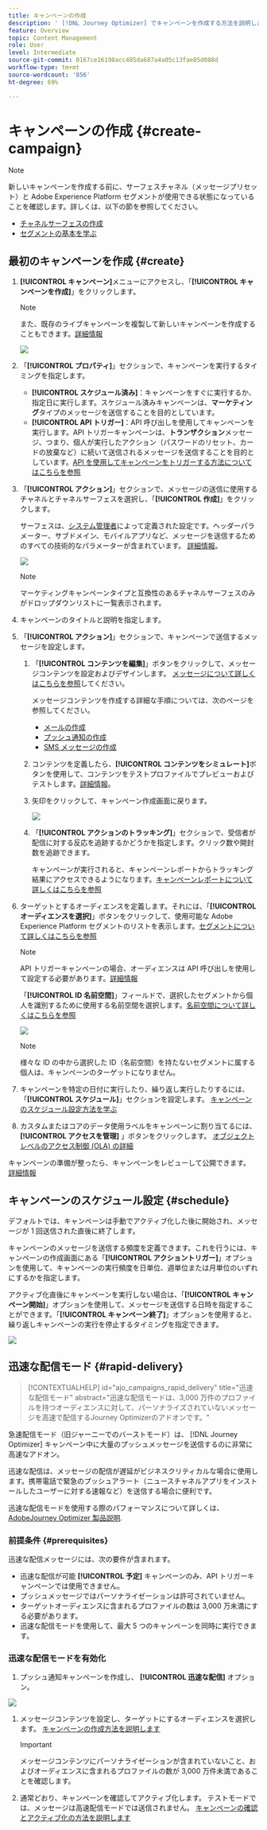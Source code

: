 ```yaml
---
title: キャンペーンの作成
description: ' [!DNL Journey Optimizer] でキャンペーンを作成する方法を説明します'
feature: Overview
topic: Content Management
role: User
level: Intermediate
source-git-commit: 0167ce16198acc485da687a4a05c13fae85d088d
workflow-type: tm+mt
source-wordcount: '856'
ht-degree: 69%

---
```


# キャンペーンの作成 {#create-campaign}

>[!NOTE]
>
>新しいキャンペーンを作成する前に、サーフェスチャネル（メッセージプリセット）と Adobe Experience Platform セグメントが使用できる状態になっていることを確認します。詳しくは、以下の節を参照してください。
>
>* [チャネルサーフェスの作成](../configuration/channel-surfaces.md)
>* [セグメントの基本を学ぶ](../segment/about-segments.md)


## 最初のキャンペーンを作成 {#create}

1. **[!UICONTROL キャンペーン]**&#x200B;メニューにアクセスし、「**[!UICONTROL キャンペーンを作成]**」をクリックします。

   >[!NOTE]
   >
   >また、既存のライブキャンペーンを複製して新しいキャンペーンを作成することもできます。[詳細情報](modify-stop-campaign.md#duplicate)

   ![](assets/create-campaign.png)

1. 「**[!UICONTROL プロパティ]**」セクションで、キャンペーンを実行するタイミングを指定します。

   * **[!UICONTROL スケジュール済み]**：キャンペーンをすぐに実行するか、指定日に実行します。スケジュール済みキャンペーンは、**マーケティング**&#x200B;タイプのメッセージを送信することを目的としています。
   * **[!UICONTROL API トリガー]**：API 呼び出しを使用してキャンペーンを実行します。API トリガーキャンペーンは、**トランザクション**&#x200B;メッセージ、つまり、個人が実行したアクション（パスワードのリセット、カードの放棄など）に続いて送信されるメッセージを送信することを目的としています。[API を使用してキャンペーンをトリガーする方法についてはこちらを参照](api-triggered-campaigns.md)

1. 「**[!UICONTROL アクション]**」セクションで、メッセージの送信に使用するチャネルとチャネルサーフェスを選択し、「**[!UICONTROL 作成]**」をクリックします。

   サーフェスは、[システム管理者](../start/path/administrator.md)によって定義された設定です。ヘッダーパラメーター、サブドメイン、モバイルアプリなど、メッセージを送信するためのすべての技術的なパラメーターが含まれています。 [詳細情報](../configuration/channel-surfaces.md)。

   ![](assets/create-campaign-action.png)

   >[!NOTE]
   >
   >マーケティングキャンペーンタイプと互換性のあるチャネルサーフェスのみがドロップダウンリストに一覧表示されます。

1. キャンペーンのタイトルと説明を指定します。

   <!--To test the content of your message, toggle the **[!UICONTROL Content experiment]** option on. This allows you to test multiple variables of a delivery on populations samples, in order to define which treatment has the biggest impact on the targeted population.[Learn more about content experiment](../campaigns/content-experiment.md).-->

1. 「**[!UICONTROL アクション]**」セクションで、キャンペーンで送信するメッセージを設定します。

   1. 「**[!UICONTROL コンテンツを編集]**」ボタンをクリックして、メッセージコンテンツを設定およびデザインします。 [メッセージについて詳しくはこちらを参照](../messages/get-started-content.md)してください。

      メッセージコンテンツを作成する詳細な手順については、次のページを参照してください。

      * [メールの作成](../messages/create-email.md)
      * [プッシュ通知の作成](../messages/create-push.md)
      * [SMS メッセージの作成](../messages/create-sms.md)
   1. コンテンツを定義したら、**[!UICONTROL コンテンツをシミュレート]**&#x200B;ボタンを使用して、コンテンツをテストプロファイルでプレビューおよびテストします。[詳細情報](../design/preview.md)。

   1. 矢印をクリックして、キャンペーン作成画面に戻ります。

      ![](assets/create-campaign-design.png)

   1. 「**[!UICONTROL アクションのトラッキング]**」セクションで、受信者が配信に対する反応を追跡するかどうかを指定します。クリック数や開封数を追跡できます。

      キャンペーンが実行されると、キャンペーンレポートからトラッキング結果にアクセスできるようになります。[キャンペーンレポートについて詳しくはこちらを参照](../reports/campaign-global-report.md)


1. ターゲットとするオーディエンスを定義します。それには、「**[!UICONTROL オーディエンスを選択]**」ボタンをクリックして、使用可能な Adobe Experience Platform セグメントのリストを表示します。[セグメントについて詳しくはこちらを参照](../segment/about-segments.md)

   >[!NOTE]
   >
   >API トリガーキャンペーンの場合、オーディエンスは API 呼び出しを使用して設定する必要があります。[詳細情報](api-triggered-campaigns.md)

   「**[!UICONTROL ID 名前空間]**」フィールドで、選択したセグメントから個人を識別するために使用する名前空間を選択します。[名前空間について詳しくはこちらを参照](../event/about-creating.md#select-the-namespace)

   ![](assets/create-campaign-namespace.png)

   >[!NOTE]
   >
   >様々な ID の中から選択した ID（名前空間）を持たないセグメントに属する個人は、キャンペーンのターゲットになりません。

   <!--If you are are creating an API-triggered campaign, the **[!UICONTROL cURL request]** section allows you to retrieve the **[!UICONTROL Campaign ID]** to use in the API call. [Learn more](api-triggered-campaigns.md)-->

1. キャンペーンを特定の日付に実行したり、繰り返し実行したりするには、「**[!UICONTROL スケジュール]**」セクションを設定します。 [キャンペーンのスケジュール設定方法を学ぶ](#schedule)

1. カスタムまたはコアのデータ使用ラベルをキャンペーンに割り当てるには、 **[!UICONTROL アクセスを管理]** 」ボタンをクリックします。 [オブジェクトレベルのアクセス制御 (OLA) の詳細](../administration/object-based-access.md)

キャンペーンの準備が整ったら、キャンペーンをレビューして公開できます。 [詳細情報](#review-activate)

## キャンペーンのスケジュール設定 {#schedule}

デフォルトでは、キャンペーンは手動でアクティブ化した後に開始され、メッセージが 1 回送信された直後に終了します。

キャンペーンのメッセージを送信する頻度を定義できます。これを行うには、キャンペーンの作成画面にある「**[!UICONTROL アクショントリガー]**」オプションを使用して、キャンペーンの実行頻度を日単位、週単位または月単位のいずれにするかを指定します。

アクティブ化直後にキャンペーンを実行しない場合は、「**[!UICONTROL キャンペーン開始]**」オプションを使用して、メッセージを送信する日時を指定することができます。「**[!UICONTROL キャンペーン終了]**」オプションを使用すると、繰り返しキャンペーンの実行を停止するタイミングを指定できます。

![](assets/create-campaign-schedule.png)

## 迅速な配信モード {#rapid-delivery}

>[!CONTEXTUALHELP]
>id="ajo_campaigns_rapid_delivery"
>title="迅速な配信モード"
>abstract="迅速な配信モードは、3,000 万件のプロファイルを持つオーディエンスに対して、パーソナライズされていないメッセージを高速で配信するJourney Optimizerのアドオンです。"

急速配信モード（旧ジャーニーでのバーストモード）は、 [!DNL Journey Optimizer] キャンペーン中に大量のプッシュメッセージを送信するのに非常に高速なアドオン。

迅速な配信は、メッセージの配信が遅延がビジネスクリティカルな場合に使用します。携帯電話で緊急のプッシュアラート（ニュースチャネルアプリをインストールしたユーザーに対する速報など）を送信する場合に便利です。

迅速な配信モードを使用する際のパフォーマンスについて詳しくは、 [AdobeJourney Optimizer 製品説明](https://helpx.adobe.com/jp/legal/product-descriptions/adobe-journey-optimizer.html).


### 前提条件 {#prerequisites}

迅速な配信メッセージには、次の要件が含まれます。

* 迅速な配信が可能 **[!UICONTROL 予定]** キャンペーンのみ、API トリガーキャンペーンでは使用できません。
* プッシュメッセージではパーソナライゼーションは許可されていません。
* ターゲットオーディエンスに含まれるプロファイルの数は 3,000 万未満にする必要があります。
* 迅速な配信モードを使用して、最大 5 つのキャンペーンを同時に実行できます。

### 迅速な配信モードを有効化

1. プッシュ通知キャンペーンを作成し、 **[!UICONTROL 迅速な配信]** オプション。

![](assets/create-campaign-burst.png)

1. メッセージコンテンツを設定し、ターゲットにするオーディエンスを選択します。 [キャンペーンの作成方法を説明します](#create)

   >[!IMPORTANT]
   >
   >メッセージコンテンツにパーソナライゼーションが含まれていないこと、およびオーディエンスに含まれるプロファイルの数が 3,000 万件未満であることを確認します。

1. 通常どおり、キャンペーンを確認してアクティブ化します。 テストモードでは、メッセージは高速配信モードでは送信されません。 [キャンペーンの確認とアクティブ化の方法を説明します](review-activate-campaign.md)
